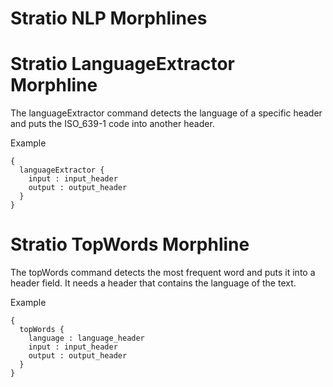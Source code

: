 Stratio NLP Morphlines
=======================

Stratio LanguageExtractor Morphline
=======================

The languageExtractor command detects the language of a specific header and puts the ISO_639-1 code into another header.

Example 

``` 
{
  languageExtractor {
    input : input_header
    output : output_header
  }
}
``` 

Stratio TopWords Morphline
=======================

The topWords command detects the most frequent word and puts it into a header field. It needs a header that contains the language of the text.

Example 

``` 
{
  topWords {
    language : language_header
    input : input_header
    output : output_header
  }
}
``` 